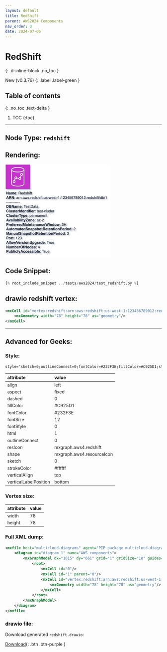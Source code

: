 ```yaml
---
layout: default
title: RedShift
parent: AWS2024 Components
nav_order: 3
date: 2024-07-06
---
```


# RedShift
{: .d-inline-block .no_toc }

New (v0.3.76)
{: .label .label-green }

## Table of contents
{: .no_toc .text-delta }

1. TOC
{:toc}

---


## Node Type: ``redshift``

## Rendering:

![lambda](output/jpg/redshift.jpg)

## Code Snippet:

```python
{% root_include_snippet ../tests/aws2024/test_redshift.py %}
```

## drawio redshift vertex:

```xml
<mxCell id="vertex:redshift:arn:aws:redshift:us-west-1:123456789012:redshift/db/1" parent="1" vertex="1">
    <mxGeometry width="78" height="78" as="geometry"/>
</mxCell>
```
---

## Advanced for Geeks:

### Style:
```html
style="sketch=0;outlineConnect=0;fontColor=#232F3E;fillColor=#C925D1;strokeColor=#ffffff;dashed=0;verticalLabelPosition=bottom;verticalAlign=top;align=left;html=1;fontSize=12;fontStyle=0;aspect=fixed;shape=mxgraph.aws4.resourceIcon;resIcon=mxgraph.aws4.redshift;"
```

| attribute | value |
|:----------|:------|
|align| left |
|aspect| fixed |
|dashed| 0 |
|fillColor| #C925D1 |
|fontColor| #232F3E |
|fontSize| 12 |
|fontStyle| 0 |
|html| 1 |
|outlineConnect| 0 |
|resIcon| mxgraph.aws4.redshift |
|shape| mxgraph.aws4.resourceIcon |
|sketch| 0 |
|strokeColor| #ffffff |
|verticalAlign| top |
|verticalLabelPosition| bottom |

### Vertex size:

| attribute | value |
|:---------|:-----------|
| width    | 78  |
| height   |78|

### Full XML dump:
```xml
<mxfile host="multicloud-diagrams" agent="PIP package multicloud-diagrams. Generate resources in draw.io compatible format for Cloud infrastructure. Copyrights @ Roman Tsypuk 2023. MIT license." type="MultiCloud">
    <diagram id="diagram_1" name="AWS components">
        <mxGraphModel dx="1015" dy="661" grid="1" gridSize="10" guides="1" tooltips="1" connect="1" arrows="1" fold="1" page="1" pageScale="1" pageWidth="850" pageHeight="1100" math="0" shadow="1">
            <root>
                <mxCell id="0"/>
                <mxCell id="1" parent="0"/>
                <mxCell id="vertex:redshift:arn:aws:redshift:us-west-1:123456789012:redshift/db/1" value="&lt;b&gt;Name&lt;/b&gt;: Redshift&lt;BR&gt;&lt;b&gt;ARN&lt;/b&gt;: arn:aws:redshift:us-west-1:123456789012:redshift/db/1&lt;BR&gt;-----------&lt;BR&gt;&lt;b&gt;DBName&lt;/b&gt;: TestData&lt;BR&gt;&lt;b&gt;ClusterIdentifier&lt;/b&gt;: test-cluder&lt;BR&gt;&lt;b&gt;ClusterType&lt;/b&gt;: permanent&lt;BR&gt;&lt;b&gt;AvailabilityZone&lt;/b&gt;: az-2&lt;BR&gt;&lt;b&gt;PreferredMaintenanceWindow&lt;/b&gt;: 2H&lt;BR&gt;&lt;b&gt;AutomatedSnapshotRetentionPeriod&lt;/b&gt;: 2&lt;BR&gt;&lt;b&gt;ManualSnapshotRetentionPeriod&lt;/b&gt;: 3&lt;BR&gt;&lt;b&gt;Port&lt;/b&gt;: 123&lt;BR&gt;&lt;b&gt;AllowVersionUpgrade&lt;/b&gt;: True&lt;BR&gt;&lt;b&gt;NumberOfNodes&lt;/b&gt;: 4&lt;BR&gt;&lt;b&gt;PubliclyAccessible&lt;/b&gt;: True" style="sketch=0;outlineConnect=0;fontColor=#232F3E;fillColor=#C925D1;strokeColor=#ffffff;dashed=0;verticalLabelPosition=bottom;verticalAlign=top;align=left;html=1;fontSize=12;fontStyle=0;aspect=fixed;shape=mxgraph.aws4.resourceIcon;resIcon=mxgraph.aws4.redshift;" parent="1" vertex="1">
                    <mxGeometry width="78" height="78" as="geometry"/>
                </mxCell>
            </root>
        </mxGraphModel>
    </diagram>
</mxfile>
```

### drawio file:

Download generated ``redshift.drawio``:

[Download](output/drawio/redshift.drawio){: .btn .btn-purple }